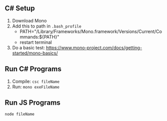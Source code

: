 ## C# Setup

1. Download Mono
2. Add this to path in `.bash_profile`
	- PATH="/Library/Frameworks/Mono.framework/Versions/Current/Commands:${PATH}"
	- restart terminal
3. Do a basic test: https://www.mono-project.com/docs/getting-started/mono-basics/

## Run C# Programs
1. Compile: `csc fileName`
2. Run: `mono exeFileName`

## Run JS Programs
`node fileName`